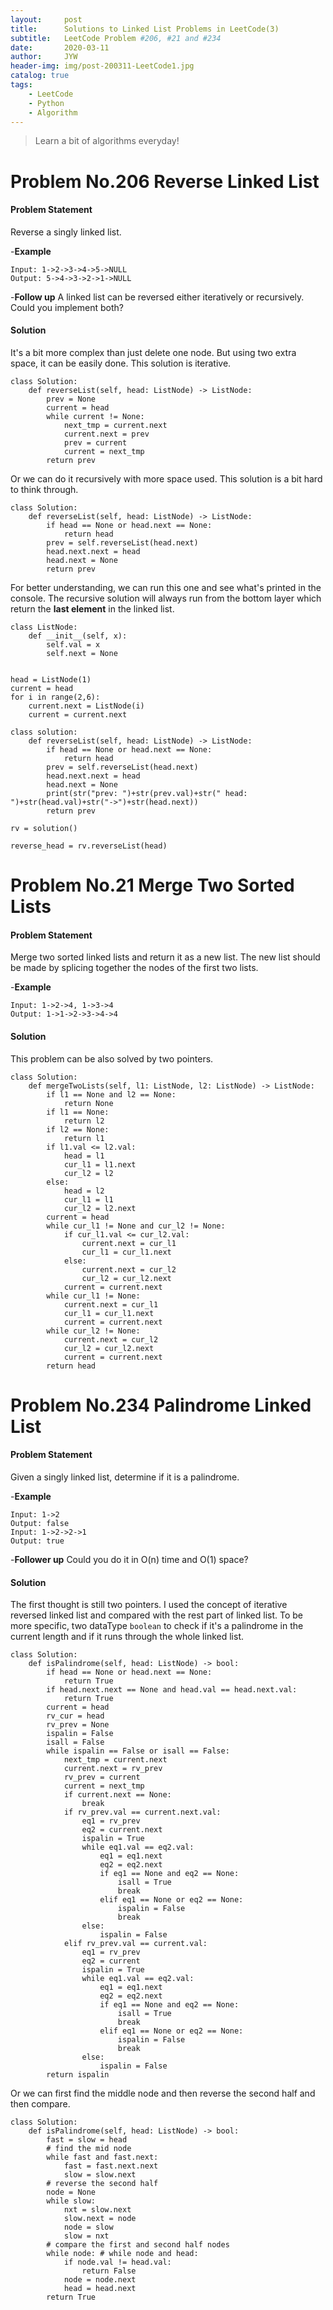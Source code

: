 ```yaml
---
layout:     post
title:      Solutions to Linked List Problems in LeetCode(3)
subtitle:   LeetCode Problem #206, #21 and #234
date:       2020-03-11
author:     JYW
header-img: img/post-200311-LeetCode1.jpg
catalog: true
tags:
    - LeetCode
    - Python
    - Algorithm
---
```


>Learn a bit of algorithms everyday!

# Problem No.206 Reverse Linked List

#### Problem Statement

Reverse a singly linked list.

-**Example**
```
Input: 1->2->3->4->5->NULL
Output: 5->4->3->2->1->NULL
```
-**Follow up**
A linked list can be reversed either iteratively or recursively. Could you implement both?

#### Solution

It's a bit more complex than just delete one node. But using two extra space, it can be easily done. This solution is iterative.
```
class Solution:
    def reverseList(self, head: ListNode) -> ListNode:
        prev = None
        current = head
        while current != None:
            next_tmp = current.next
            current.next = prev
            prev = current
            current = next_tmp
        return prev
```
Or we can do it recursively with more space used. This solution is a bit hard to think through.
```
class Solution:
    def reverseList(self, head: ListNode) -> ListNode:
        if head == None or head.next == None:
            return head
        prev = self.reverseList(head.next)
        head.next.next = head
        head.next = None
        return prev
``` 
For better understanding, we can run this one and see what's printed in the console. The recursive solution will always run from the bottom layer which return the **last element** in the linked list.
```
class ListNode:
    def __init__(self, x):
        self.val = x
        self.next = None
        
        
head = ListNode(1)
current = head
for i in range(2,6):
    current.next = ListNode(i)
    current = current.next
    
class solution:
    def reverseList(self, head: ListNode) -> ListNode:
        if head == None or head.next == None:
            return head
        prev = self.reverseList(head.next)
        head.next.next = head
        head.next = None
        print(str("prev: ")+str(prev.val)+str(" head: ")+str(head.val)+str("->")+str(head.next))
        return prev

rv = solution()

reverse_head = rv.reverseList(head)
```

# Problem No.21 Merge Two Sorted Lists

#### Problem Statement

Merge two sorted linked lists and return it as a new list. The new list should be made by splicing together the nodes of the first two lists.

-**Example**
```
Input: 1->2->4, 1->3->4
Output: 1->1->2->3->4->4
```

#### Solution

This problem can be also solved by two pointers.
```
class Solution:
    def mergeTwoLists(self, l1: ListNode, l2: ListNode) -> ListNode:
        if l1 == None and l2 == None:
            return None
        if l1 == None:
            return l2
        if l2 == None:
            return l1
        if l1.val <= l2.val:
            head = l1
            cur_l1 = l1.next
            cur_l2 = l2
        else:
            head = l2
            cur_l1 = l1
            cur_l2 = l2.next
        current = head
        while cur_l1 != None and cur_l2 != None:
            if cur_l1.val <= cur_l2.val:
                current.next = cur_l1
                cur_l1 = cur_l1.next
            else:
                current.next = cur_l2
                cur_l2 = cur_l2.next
            current = current.next
        while cur_l1 != None:
            current.next = cur_l1
            cur_l1 = cur_l1.next
            current = current.next
        while cur_l2 != None:
            current.next = cur_l2
            cur_l2 = cur_l2.next
            current = current.next
        return head
``` 

# Problem No.234 Palindrome Linked List

#### Problem Statement

Given a singly linked list, determine if it is a palindrome.

-**Example**
```
Input: 1->2
Output: false
Input: 1->2->2->1
Output: true
```
-**Follower up**
Could you do it in O(n) time and O(1) space?

#### Solution

The first thought is still two pointers. I used the concept of iterative reversed linked list and compared with the rest part of linked list. To be more specific, two dataType `boolean` to check if it's a palindrome in the current length and if it runs through the whole linked list.
```
class Solution:
    def isPalindrome(self, head: ListNode) -> bool:
        if head == None or head.next == None:
            return True
        if head.next.next == None and head.val == head.next.val:
            return True
        current = head
        rv_cur = head
        rv_prev = None
        ispalin = False
        isall = False
        while ispalin == False or isall == False:
            next_tmp = current.next
            current.next = rv_prev
            rv_prev = current
            current = next_tmp
            if current.next == None:
                break
            if rv_prev.val == current.next.val:
                eq1 = rv_prev
                eq2 = current.next
                ispalin = True
                while eq1.val == eq2.val:
                    eq1 = eq1.next
                    eq2 = eq2.next
                    if eq1 == None and eq2 == None:
                        isall = True
                        break
                    elif eq1 == None or eq2 == None:
                        ispalin = False
                        break
                else:
                    ispalin = False
            elif rv_prev.val == current.val:
                eq1 = rv_prev
                eq2 = current
                ispalin = True
                while eq1.val == eq2.val:
                    eq1 = eq1.next
                    eq2 = eq2.next
                    if eq1 == None and eq2 == None:
                        isall = True
                        break
                    elif eq1 == None or eq2 == None:
                        ispalin = False
                        break
                else:
                    ispalin = False
        return ispalin
```

Or we can first find the middle node and then reverse the second half and then compare.
```
class Solution:
    def isPalindrome(self, head: ListNode) -> bool:
        fast = slow = head
        # find the mid node
        while fast and fast.next:
            fast = fast.next.next
            slow = slow.next
        # reverse the second half
        node = None
        while slow:
            nxt = slow.next
            slow.next = node
            node = slow
            slow = nxt
        # compare the first and second half nodes
        while node: # while node and head:
            if node.val != head.val:
                return False
            node = node.next
            head = head.next
        return True
```
